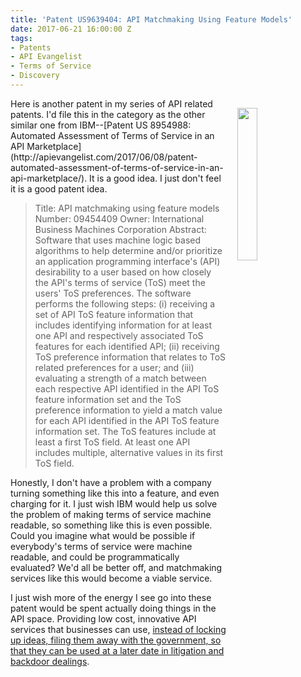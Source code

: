 ```yaml
---
title: 'Patent US9639404: API Matchmaking Using Feature Models'
date: 2017-06-21 16:00:00 Z
tags:
- Patents
- API Evangelist
- Terms of Service
- Discovery
---
```


<p><img src="http://kinlane-productions.s3.amazonaws.com/api-evangelist-site/company/logos/uspto.png" align="right" width="25%" style="padding: 15px;" /></p>Here is another patent in my series of API related patents. I'd file this in the category as the other similar one from IBM--[Patent US 8954988: Automated Assessment of Terms of Service in an API Marketplace](http://apievangelist.com/2017/06/08/patent-automated-assessment-of-terms-of-service-in-an-api-marketplace/). It is a good idea. I just don't feel it is a good patent idea. 

> Title: API matchmaking using feature models
> Number: 09454409
> Owner: International Business Machines Corporation
> Abstract: Software that uses machine logic based algorithms to help determine and/or prioritize an application programming interface's (API) desirability to a user based on how closely the API's terms of service (ToS) meet the users' ToS preferences. The software performs the following steps: (i) receiving a set of API ToS feature information that includes identifying information for at least one API and respectively associated ToS features for each identified API; (ii) receiving ToS preference information that relates to ToS related preferences for a user; and (iii) evaluating a strength of a match between each respective API identified in the API ToS feature information set and the ToS preference information to yield a match value for each API identified in the API ToS feature information set. The ToS features include at least a first ToS field. At least one API includes multiple, alternative values in its first ToS field.

Honestly, I don't have a problem with a company turning something like this into a feature, and even charging for it. I just wish IBM would help us solve the problem of making terms of service machine readable, so something like this is even possible. Could you imagine what would be possible if everybody's terms of service were machine readable, and could be programmatically evaluated? We'd all be better off, and matchmaking services like this would become a viable service.

I just wish more of the energy I see go into these patent would be spent actually doing things in the API space. Providing low cost, innovative API services that businesses can use, [instead of locking up ideas, filing them away with the government, so that they can be used at a later date in litigation and backdoor dealings](http://apievangelist.com/2017/06/19/the-six-dimensions-of-api-patents-I-dwell-on/).